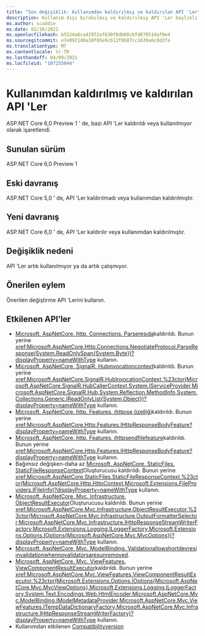 ```yaml
---
title: "Son değişiklik: Kullanımdan kaldırılmış ve kaldırılan API 'Ler"
description: Kullanım dışı bırakılmış ve kaldırılmış API 'Ler başlıklı ASP.NET Core 6,0 ' deki Son değişiklik hakkında bilgi edinin
ms.author: scaddie
ms.date: 02/16/2021
ms.openlocfilehash: b5524a6ca42972ef630f8db60cbfd67051daf9e4
ms.sourcegitcommit: e7e0921d0a10f85e9cb12f8b87cc1639a6c8d3fe
ms.translationtype: MT
ms.contentlocale: tr-TR
ms.lasthandoff: 04/09/2021
ms.locfileid: "107255044"
---
```

# <a name="obsoleted-and-removed-apis"></a>Kullanımdan kaldırılmış ve kaldırılan API 'Ler

ASP.NET Core 6,0 Preview 1 ' de, bazı API 'Ler kaldırıldı veya kullanılmıyor olarak işaretlendi.

## <a name="version-introduced"></a>Sunulan sürüm

ASP.NET Core 6,0 Preview 1

## <a name="old-behavior"></a>Eski davranış

ASP.NET Core 5,0 ' de, API 'Ler kaldırılmadı veya kullanımdan kaldırılmıştır.

## <a name="new-behavior"></a>Yeni davranış

ASP.NET Core 6,0 ' de, API 'Ler kaldırılır veya kullanımdan kaldırılmıştır.

## <a name="reason-for-change"></a>Değişiklik nedeni

API 'Ler artık kullanılmıyor ya da artık çalışmıyor.

## <a name="recommended-action"></a>Önerilen eylem

Önerilen değiştirme API 'Lerini kullanın.

## <a name="affected-apis"></a>Etkilenen API’ler

* [Microsoft. AspNetCore. http. Connections. Parseresıda](/dotnet/api/microsoft.aspnetcore.http.connections.negotiateprotocol.parseresponse?view=aspnetcore-3.1&preserve-view=true#Microsoft_AspNetCore_Http_Connections_NegotiateProtocol_ParseResponse_System_IO_Stream_)kaldırıldı. Bunun yerine <xref:Microsoft.AspNetCore.Http.Connections.NegotiateProtocol.ParseResponse(System.ReadOnlySpan{System.Byte})?displayProperty=nameWithType> kullanın.
* [Microsoft. AspNetCore. SignalR. Hubınvocationcontext](/dotnet/api/microsoft.aspnetcore.signalr.hubinvocationcontext.-ctor?view=aspnetcore-5.0&preserve-view=true#Microsoft_AspNetCore_SignalR_HubInvocationContext__ctor_Microsoft_AspNetCore_SignalR_HubCallerContext_System_String_System_Object___)kaldırıldı. Bunun yerine <xref:Microsoft.AspNetCore.SignalR.HubInvocationContext.%23ctor(Microsoft.AspNetCore.SignalR.HubCallerContext,System.IServiceProvider,Microsoft.AspNetCore.SignalR.Hub,System.Reflection.MethodInfo,System.Collections.Generic.IReadOnlyList{System.Object})?displayProperty=nameWithType> kullanın.
* [Microsoft. AspNetCore. http. Features. ıhttpıse özelliği](/dotnet/api/microsoft.aspnetcore.http.features.ihttpbufferingfeature?view=aspnetcore-3.1&preserve-view=true)kaldırıldı. Bunun yerine <xref:Microsoft.AspNetCore.Http.Features.IHttpResponseBodyFeature?displayProperty=nameWithType> kullanın.
* [Microsoft. AspNetCore. http. Features. ıhttpsendfilefeature](/dotnet/api/microsoft.aspnetcore.http.features.ihttpsendfilefeature?view=aspnetcore-3.1&preserve-view=true)kaldırıldı. Bunun yerine <xref:Microsoft.AspNetCore.Http.Features.IHttpResponseBodyFeature?displayProperty=nameWithType> kullanın.
* Bağımsız değişken-daha az [Microsoft. AspNetCore. StaticFiles. StaticFileResponseContext](/dotnet/api/microsoft.aspnetcore.staticfiles.staticfileresponsecontext.-ctor?view=aspnetcore-3.1&preserve-view=true#Microsoft_AspNetCore_StaticFiles_StaticFileResponseContext__ctor)Oluşturucusu kaldırıldı. Bunun yerine <xref:Microsoft.AspNetCore.StaticFiles.StaticFileResponseContext.%23ctor(Microsoft.AspNetCore.Http.HttpContext,Microsoft.Extensions.FileProviders.IFileInfo)?displayProperty=nameWithType> kullanın.
* [Microsoft. AspNetCore. Mvc. Infrastructure. ObjectResultExecutor](/dotnet/api/microsoft.aspnetcore.mvc.infrastructure.objectresultexecutor.-ctor?view=aspnetcore-3.1&preserve-view=true#Microsoft_AspNetCore_Mvc_Infrastructure_ObjectResultExecutor__ctor_Microsoft_AspNetCore_Mvc_Infrastructure_OutputFormatterSelector_Microsoft_AspNetCore_Mvc_Infrastructure_IHttpResponseStreamWriterFactory_Microsoft_Extensions_Logging_ILoggerFactory_)Oluşturucusu kaldırıldı. Bunun yerine <xref:Microsoft.AspNetCore.Mvc.Infrastructure.ObjectResultExecutor.%23ctor(Microsoft.AspNetCore.Mvc.Infrastructure.OutputFormatterSelector,Microsoft.AspNetCore.Mvc.Infrastructure.IHttpResponseStreamWriterFactory,Microsoft.Extensions.Logging.ILoggerFactory,Microsoft.Extensions.Options.IOptions{Microsoft.AspNetCore.Mvc.MvcOptions})?displayProperty=nameWithType> kullanın.
* [Microsoft. AspNetCore. Mvc. ModelBinding. Validationallowshortdevresi ınvalidationwhennovalidatorsaresunremoved](/dotnet/api/microsoft.aspnetcore.mvc.modelbinding.validation.validationvisitor.allowshortcircuitingvalidationwhennovalidatorsarepresent?view=aspnetcore-3.1&preserve-view=true#Microsoft_AspNetCore_Mvc_ModelBinding_Validation_ValidationVisitor_AllowShortCircuitingValidationWhenNoValidatorsArePresent).
* [Microsoft. AspNetCore. Mvc. ViewFeatures. ViewComponentResultExecutor](/dotnet/api/microsoft.aspnetcore.mvc.viewfeatures.viewcomponentresultexecutor.-ctor?view=aspnetcore-3.1&preserve-view=true#Microsoft_AspNetCore_Mvc_ViewFeatures_ViewComponentResultExecutor__ctor_Microsoft_Extensions_Options_IOptions_Microsoft_AspNetCore_Mvc_MvcViewOptions__Microsoft_Extensions_Logging_ILoggerFactory_System_Text_Encodings_Web_HtmlEncoder_Microsoft_AspNetCore_Mvc_ModelBinding_IModelMetadataProvider_Microsoft_AspNetCore_Mvc_ViewFeatures_ITempDataDictionaryFactory_)kaldırıldı. Bunun yerine <xref:Microsoft.AspNetCore.Mvc.ViewFeatures.ViewComponentResultExecutor.%23ctor(Microsoft.Extensions.Options.IOptions{Microsoft.AspNetCore.Mvc.MvcViewOptions},Microsoft.Extensions.Logging.ILoggerFactory,System.Text.Encodings.Web.HtmlEncoder,Microsoft.AspNetCore.Mvc.ModelBinding.IModelMetadataProvider,Microsoft.AspNetCore.Mvc.ViewFeatures.ITempDataDictionaryFactory,Microsoft.AspNetCore.Mvc.Infrastructure.IHttpResponseStreamWriterFactory)?displayProperty=nameWithType> kullanın.
* Kullanımdan etkilenen [Compatibilityversion](/dotnet/api/microsoft.aspnetcore.mvc.compatibilityversion?view=aspnetcore-3.1&preserve-view=true)

<!--

## Category

ASP.NET Core

## Affected APIs

- `M:Microsoft.AspNetCore.Http.Connections.NegotiateProtocol.ParseResponse(System.IO.Stream)`
- `M:Microsoft.AspNetCore.SignalR.HubInvocationContext.#ctor(Microsoft.AspNetCore.SignalR.HubCallerContext,System.String,System.Object[])`
- `T:Microsoft.AspNetCore.Http.Features.IHttpBufferingFeature`
- `T:Microsoft.AspNetCore.Http.Features.IHttpSendFileFeature`
- `M:Microsoft.AspNetCore.StaticFiles.StaticFileResponseContext.#ctor`
- `M:Microsoft.AspNetCore.Mvc.Infrastructure.ObjectResultExecutor.#ctor(Microsoft.AspNetCore.Mvc.Infrastructure.OutputFormatterSelector,Microsoft.AspNetCore.Mvc.Infrastructure.IHttpResponseStreamWriterFactory,Microsoft.Extensions.Logging.ILoggerFactory)`
- `Overload:Microsoft.AspNetCore.Mvc.ModelBinding.Validation.ValidationVisitor.AllowShortCircuitingValidationWhenNoValidatorsArePresent`
- `M:Microsoft.AspNetCore.Mvc.ViewFeatures.ViewComponentResultExecutor.#ctor(Microsoft.Extensions.Options.IOptions{Microsoft.AspNetCore.Mvc.MvcViewOptions},Microsoft.Extensions.Logging.ILoggerFactory,System.Text.Encodings.Web.HtmlEncoder,Microsoft.AspNetCore.Mvc.ModelBinding.IModelMetadataProvider,Microsoft.AspNetCore.Mvc.ViewFeatures.ITempDataDictionaryFactory)`
- `T:Microsoft.AspNetCore.Mvc.CompatibilityVersion`

-->
